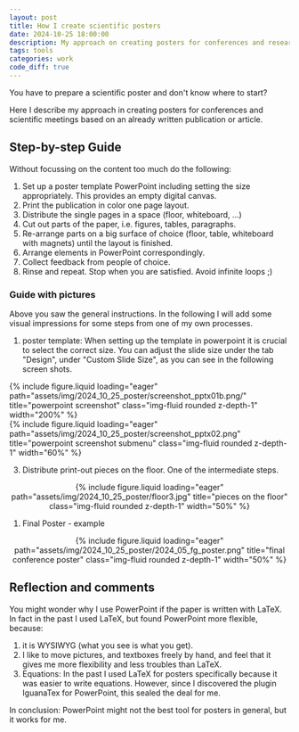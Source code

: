 ```yaml
---
layout: post
title: How I create scientific posters
date: 2024-10-25 18:00:00
description: My approach on creating posters for conferences and research events.
tags: tools
categories: work
code_diff: true
---
```


You have to prepare a scientific poster and don't know where to start?

Here I describe my approach in creating posters for conferences and scientific meetings based on an already written publication or article. 

## Step-by-step Guide

Without focussing on the content too much do the following:

1. Set up a poster template PowerPoint including setting the size appropriately. This provides an empty digital canvas.
2. Print the publication in color one page layout.
3. Distribute the single pages in a space (floor, whiteboard, ...)
4. Cut out parts of the paper, i.e. figures, tables, paragraphs.
5. Re-arrange parts on a big surface of choice (floor, table, whiteboard with magnets) until the layout is finished.
6. Arrange elements in PowerPoint correspondingly.
7. Collect feedback from people of choice.
8. Rinse and repeat. Stop when you are satisfied. Avoid infinite loops ;) 


### Guide with pictures
Above you saw the general instructions.
In the following I will add some visual impressions for some steps from one of my own processes. 

1. poster template:
When setting up the template in powerpoint it is crucial to select the correct size. You can adjust the slide size under the tab "Design", under "Custom Slide Size", as you can see in the following screen shots. 
<div class="row">
    <div class="col-sm mt-2 mt-md-0">
        {% include figure.liquid loading="eager" path="assets/img/2024_10_25_poster/screenshot_pptx01b.png/" title="powerpoint screenshot" class="img-fluid rounded z-depth-1" width="200%" %}
    </div>
    <div class="col-sm mt-2 mt-md-0">
        {% include figure.liquid loading="eager" path="assets/img/2024_10_25_poster/screenshot_pptx02.png" title="powerpoint screenshot submenu" class="img-fluid rounded z-depth-1" width="60%" %}
    </div>
</div>

3. Distribute print-out pieces on the floor. One of the intermediate steps.

<div style="text-align: center;">
 {% include figure.liquid loading="eager" path="assets/img/2024_10_25_poster/floor3.jpg" title="pieces on the floor" class="img-fluid rounded z-depth-1" width="50%" %}
</div>

1. Final Poster - example
 
 <div style="text-align: center;">
 {% include figure.liquid loading="eager" path="assets/img/2024_10_25_poster/2024_05_fg_poster.png" title="final conference poster" class="img-fluid rounded z-depth-1" width="50%" %}
</div>

## Reflection and comments
You might wonder why I use PowerPoint if the paper is written with LaTeX. 
In fact in the past I used LaTeX, but found PowerPoint more flexible, because:
1. it is WYSIWYG (what you see is what you get). 
2. I like to move pictures, and textboxes freely by hand, and feel that it gives me more flexibility and less troubles than LaTeX.
3. Equations: In the past I used LaTeX for posters specifically because it was easier to write equations. However, since I discovered the plugin IguanaTex for PowerPoint, this sealed the deal for me.

In conclusion: PowerPoint might not the best tool for posters in general, but it works for me.